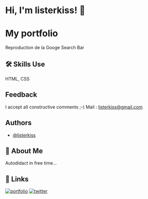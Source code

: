 # Hi, I'm listerkiss! 👋


# My portfolio

Reproduction de la Googe Search Bar


## 🛠 Skills Use

HTML, CSS


## Feedback

I accept all constructive comments ;-)
Mail : [listerkiss@gmail.com](mailto:listerkiss@gmail.com)


## Authors

- [@listerkiss](https://www.github.com/listerkiss)


## 🚀 About Me

Autodidact in free time...


## 🔗 Links
[![portfolio](https://img.shields.io/badge/my_portfolio-000?style=for-the-badge&logo=ko-fi&logoColor=white)](https://google.fr)
[![twitter](https://img.shields.io/badge/twitter-1DA1F2?style=for-the-badge&logo=twitter&logoColor=white)](https://twitter.com/listerkiss)